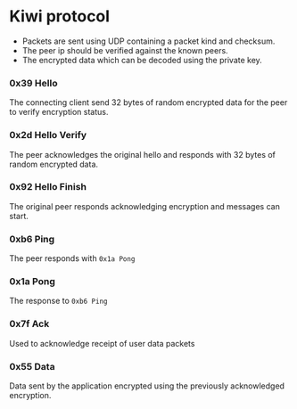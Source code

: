 # Kiwi protocol

- Packets are sent using UDP containing a packet kind and checksum.
- The peer ip should be verified against the known peers.
- The encrypted data which can be decoded using the private key.

### 0x39 Hello

The connecting client send 32 bytes of random encrypted data for the peer to verify encryption status.

### 0x2d Hello Verify

The peer acknowledges the original hello and responds with 32 bytes of random encrypted data.

### 0x92 Hello Finish

The original peer responds acknowledging encryption and messages can start.

### 0xb6 Ping

The peer responds with `0x1a Pong`

### 0x1a Pong

The response to `0xb6 Ping`

### 0x7f Ack

Used to acknowledge receipt of user data packets

### 0x55 Data

Data sent by the application encrypted using the previously acknowledged encryption.
